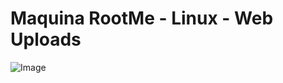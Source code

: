 # Maquina RootMe - Linux - Web Uploads
![Image](https://github.com/user-attachments/assets/7cd964b0-75f6-49cf-864d-592b69ca9287)
